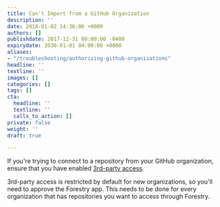 ```yaml
---
title: Can't Import from a GitHub Organization
description: ''
date: 2018-01-02 14:36:06 +0000
authors: []
publishdate: 2017-12-31 00:00:00 -0400
expirydate: 2030-01-01 04:00:00 +0000
aliases:
- "/troubleshooting/authorizing-github-organizations"
headline: ''
textline: ''
images: []
categories: []
tags: []
cta:
  headline: ''
  textline: ''
  calls_to_action: []
private: false
weight: ''
draft: true

---
```

If you're trying to connect to a repository from your GitHub organization, ensure that you have enabled [3rd-party access](https://help.github.com/articles/approving-oauth-apps-for-your-organization/ "3rd-party access").

3rd-party access is restricted by default for new organizations, so you'll need to approve the Forestry app. This needs to be done for every organization that has repositories you want to access through Forestry.
